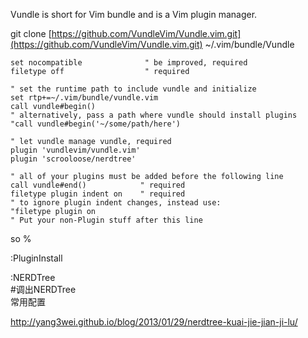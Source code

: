 Vundle is short for Vim bundle and is a Vim plugin manager.

git clone [https://github.com/VundleVim/Vundle.vim.git](https://github.com/VundleVim/Vundle.vim.git) ~/.vim/bundle/Vundle

```
set nocompatible              " be improved, required
filetype off                  " required

" set the runtime path to include vundle and initialize
set rtp+=~/.vim/bundle/vundle.vim
call vundle#begin()
" alternatively, pass a path where vundle should install plugins
"call vundle#begin('~/some/path/here')

" let vundle manage vundle, required
plugin 'vundlevim/vundle.vim'
plugin 'scrooloose/nerdtree'

" all of your plugins must be added before the following line
call vundle#end()            " required
filetype plugin indent on    " required
" to ignore plugin indent changes, instead use:
"filetype plugin on
" Put your non-Plugin stuff after this line
```

so %

:PluginInstall

:NERDTree  
  \#调出NERDTree  
常用配置

http://yang3wei.github.io/blog/2013/01/29/nerdtree-kuai-jie-jian-ji-lu/

